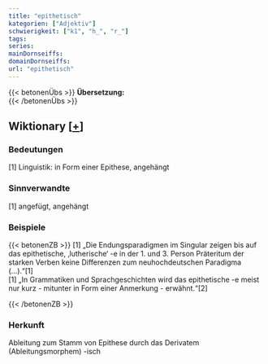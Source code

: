 ```yaml
---
title: "epithetisch"
kategorien: ["Adjektiv"]
schwierigkeit: ["k1", "h_", "r_"]
tags:
series:
mainDornseiffs:
domainDornseiffs:
url: "epithetisch"
---
```


{{< betonenÜbs >}}
**Übersetzung:**  
{{< /betonenÜbs >}}

## Wiktionary [[+](https://de.wiktionary.org/wiki/epithetisch)]

### Bedeutungen
[1] Linguistik: in Form einer Epithese, angehängt  

### Sinnverwandte
[1] angefügt, angehängt  

### Beispiele
{{< betonenZB >}}
[1] „Die Endungsparadigmen im Singular zeigen bis auf das epithetische, ‚lutherische‘ -e in der 1. und 3. Person Präteritum der starken Verben keine Differenzen zum neuhochdeutschen Paradigma (…).“[1]  
[1] „In Grammatiken und Sprachgeschichten wird das epithetische -e meist nur kurz - mitunter in Form einer Anmerkung - erwähnt.“[2]  

{{< /betonenZB >}}
### Herkunft
Ableitung zum Stamm von Epithese durch das Derivatem (Ableitungsmorphem) -isch  


